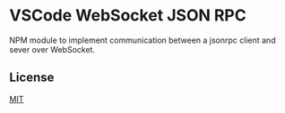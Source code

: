 # VSCode WebSocket JSON RPC
NPM module to implement communication between a jsonrpc client and sever over WebSocket.

## License
[MIT](https://github.com/TypeFox/vscode-ws-jsonrpc/blob/master/License.txt)
